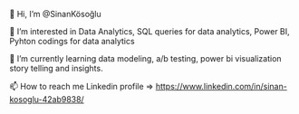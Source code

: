 👋 Hi, I’m @SinanKösoğlu

👀 I’m interested in Data Analytics, SQL queries for data analytics, Power BI, Pyhton codings for data analytics 

🌱 I’m currently learning data modeling, a/b testing, power bi visualization story telling and insights.  

📫 How to reach me Linkedin profile => https://www.linkedin.com/in/sinan-kosoglu-42ab9838/
